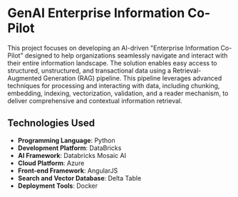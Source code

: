 # GenAI Enterprise Information Co-Pilot

This project focuses on developing an AI-driven "Enterprise Information Co-Pilot" designed to help organizations seamlessly navigate and interact with their entire information landscape. 
The solution enables easy access to structured, unstructured, and transactional data using a Retrieval-Augmented Generation (RAG) pipeline. 
This pipeline leverages advanced techniques for processing and interacting with data, including chunking, embedding, indexing, vectorization, validation, and a reader mechanism, to deliver comprehensive and contextual information retrieval.

## Technologies Used

- **Programming Language**: Python
- **Development Platform**: DataBricks
- **AI Framework**: Databricks Mosaic AI
- **Cloud Platform**: Azure
- **Front-end Framework**: AngularJS
- **Search and Vector Database**:  Delta Table
- **Deployment Tools**: Docker

